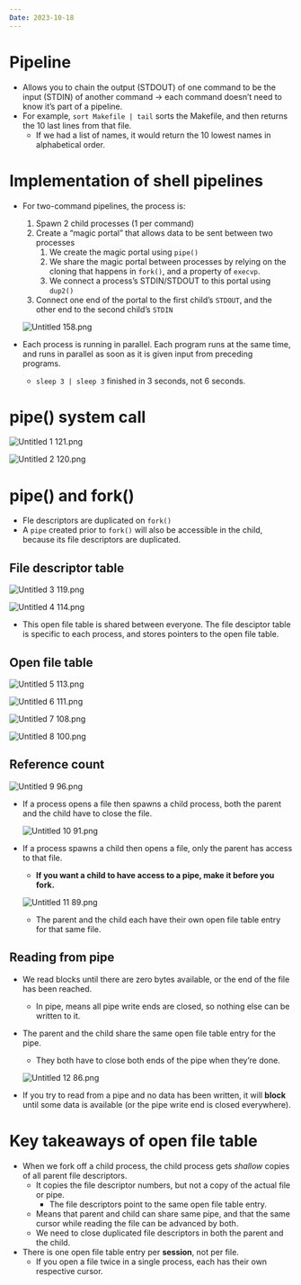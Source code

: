 ```yaml
---
Date: 2023-10-18
---
```

# Pipeline

- Allows you to chain the output (STDOUT) of one command to be the input (STDIN) of another command → each command doesn’t need to know it’s part of a pipeline.
- For example, `sort Makefile | tail` sorts the Makefile, and then returns the 10 last lines from that file.
    - If we had a list of names, it would return the 10 lowest names in alphabetical order.

# Implementation of shell pipelines

- For two-command pipelines, the process is:
    
    1. Spawn 2 child processes (1 per command)
    2. Create a “magic portal” that allows data to be sent between two processes
        1. We create the magic portal using `pipe()`
        2. We share the magic portal between processes by relying on the cloning that happens in `fork()`, and a property of `execvp`.
        3. We connect a process’s STDIN/STDOUT to this portal using `dup2()`
    3. Connect one end of the portal to the first child’s `STDOUT`, and the other end to the second child’s `STDIN`
    
    ![Untitled 158.png](attachments/Untitled%20158.png)
    
- Each process is running in parallel. Each program runs at the same time, and runs in parallel as soon as it is given input from preceding programs.
    - `sleep 3 | sleep 3` finished in 3 seconds, not 6 seconds.

# pipe() system call

![Untitled 1 121.png](attachments/Untitled%201%20121.png)

![Untitled 2 120.png](attachments/Untitled%202%20120.png)

# pipe() and fork()

- Fle descriptors are duplicated on `fork()`
- A `pipe` created prior to `fork()` will also be accessible in the child, because its file descriptors are duplicated.

## File descriptor table

![Untitled 3 119.png](attachments/Untitled%203%20119.png)

![Untitled 4 114.png](attachments/Untitled%204%20114.png)

- This open file table is shared between everyone. The file desciptor table is specific to each process, and stores pointers to the open file table.

## Open file table

![Untitled 5 113.png](attachments/Untitled%205%20113.png)

![Untitled 6 111.png](attachments/Untitled%206%20111.png)

![Untitled 7 108.png](attachments/Untitled%207%20108.png)

![Untitled 8 100.png](attachments/Untitled%208%20100.png)

## Reference count

![Untitled 9 96.png](attachments/Untitled%209%2096.png)

- If a process opens a file then spawns a child process, both the parent and the child have to close the file.
    
    ![Untitled 10 91.png](attachments/Untitled%2010%2091.png)
    
- If a process spawns a child then opens a file, only the parent has access to that file.
    
    - **If you want a child to have access to a pipe, make it before you fork.**
    
    ![Untitled 11 89.png](attachments/Untitled%2011%2089.png)
    
    - The parent and the child each have their own open file table entry for that same file.

## Reading from pipe

- We read blocks until there are zero bytes available, or the end of the file has been reached.
    - In pipe, means all pipe write ends are closed, so nothing else can be written to it.
- The parent and the child share the same open file table entry for the pipe.
    
    - They both have to close both ends of the pipe when they’re done.
    
    ![Untitled 12 86.png](attachments/Untitled%2012%2086.png)
    
- If you try to read from a pipe and no data has been written, it will **block** until some data is available (or the pipe write end is closed everywhere).

# Key takeaways of open file table

- When we fork off a child process, the child process gets _shallow_ copies of all parent file descriptors.
    - It copies the file descriptor numbers, but not a copy of the actual file or pipe.
        - The file descriptors point to the same open file table entry.
    - Means that parent and child can share same pipe, and that the same cursor while reading the file can be advanced by both.
    - We need to close duplicated file descriptors in both the parent and the child.
- There is one open file table entry per **session**, not per file.
    - If you open a file twice in a single process, each has their own respective cursor.